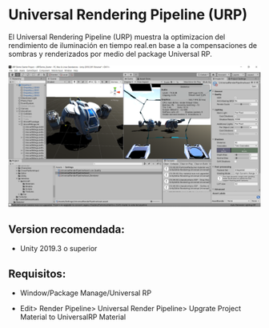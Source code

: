 # Universal Rendering Pipeline (URP)

El Universal Rendering Pipeline (URP) muestra la optimizacion del rendimiento de iluminación en tiempo real.en base a la compensaciones de sombras y renderizados por medio del package Universal RP.

<p align="center">
            <img src="URP.png" alt=" Universal Rendering Pipeline (URP)| Versión 1 Danny Lozano"/>
    </a>
</p>

## Version recomendada:

- Unity 2019.3 o superior

## Requisitos:

- Window/Package Manage/Universal RP

- Edit> Render Pipeline> Universal Render Pipeline> Upgrate Project Material to UniversalRP Material





